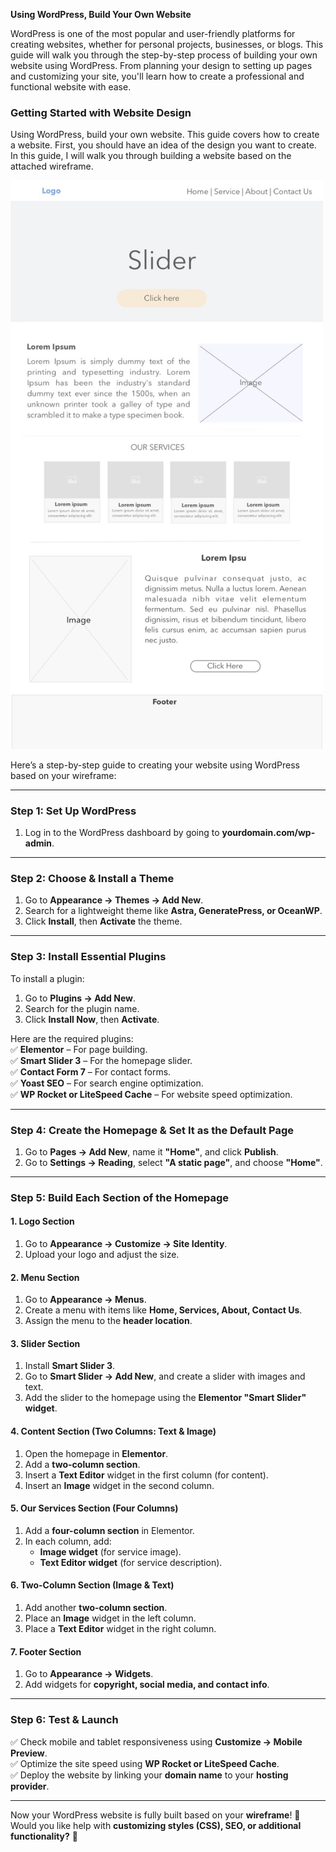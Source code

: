 **Using WordPress, Build Your Own Website**  

WordPress is one of the most popular and user-friendly platforms for creating websites, whether for personal projects, businesses, or blogs. This guide will walk you through the step-by-step process of building your own website using WordPress. From planning your design to setting up pages and customizing your site, you'll learn how to create a professional and functional website with ease.

### **Getting Started with Website Design**  

Using WordPress, build your own website. This guide covers how to create a website. First, you should have an idea of the design you want to create. In this guide, I will walk you through building a website based on the attached wireframe. 

<img src="https://github.com/LEARN-LK/Open-Source-Softwares/blob/main/img/%5Cwireframe.jpeg" alt="image" style="max-width: 100%;width: 500px;">

Here’s a step-by-step guide to creating your website using WordPress based on your wireframe:

---

### **Step 1: Set Up WordPress**  
1. Log in to the WordPress dashboard by going to **yourdomain.com/wp-admin**.  

---

### **Step 2: Choose & Install a Theme**  
1. Go to **Appearance → Themes → Add New**.  
2. Search for a lightweight theme like **Astra, GeneratePress, or OceanWP**.  
3. Click **Install**, then **Activate** the theme.  

---

### **Step 3: Install Essential Plugins**  
To install a plugin:  
1. Go to **Plugins → Add New**.  
2. Search for the plugin name.  
3. Click **Install Now**, then **Activate**.  

Here are the required plugins:  
✅ **Elementor** – For page building.  
✅ **Smart Slider 3** – For the homepage slider.  
✅ **Contact Form 7** – For contact forms.  
✅ **Yoast SEO** – For search engine optimization.  
✅ **WP Rocket or LiteSpeed Cache** – For website speed optimization.  

---

### **Step 4: Create the Homepage & Set It as the Default Page**  
1. Go to **Pages → Add New**, name it **"Home"**, and click **Publish**.  
2. Go to **Settings → Reading**, select **"A static page"**, and choose **"Home"**.  

---

### **Step 5: Build Each Section of the Homepage**  

#### **1. Logo Section**  
1. Go to **Appearance → Customize → Site Identity**.  
2. Upload your logo and adjust the size.  

#### **2. Menu Section**  
1. Go to **Appearance → Menus**.  
2. Create a menu with items like **Home, Services, About, Contact Us**.  
3. Assign the menu to the **header location**.  

#### **3. Slider Section**  
1. Install **Smart Slider 3**.  
2. Go to **Smart Slider → Add New**, and create a slider with images and text.  
3. Add the slider to the homepage using the **Elementor "Smart Slider" widget**.  

#### **4. Content Section (Two Columns: Text & Image)**  
1. Open the homepage in **Elementor**.  
2. Add a **two-column section**.  
3. Insert a **Text Editor** widget in the first column (for content).  
4. Insert an **Image** widget in the second column.  

#### **5. Our Services Section (Four Columns)**  
1. Add a **four-column section** in Elementor.  
2. In each column, add:  
   - **Image widget** (for service image).  
   - **Text Editor widget** (for service description).  

#### **6. Two-Column Section (Image & Text)**  
1. Add another **two-column section**.  
2. Place an **Image** widget in the left column.  
3. Place a **Text Editor** widget in the right column.  

#### **7. Footer Section**  
1. Go to **Appearance → Widgets**.  
2. Add widgets for **copyright, social media, and contact info**.  

---

### **Step 6: Test & Launch**  
✅ Check mobile and tablet responsiveness using **Customize → Mobile Preview**.  
✅ Optimize the site speed using **WP Rocket or LiteSpeed Cache**.  
✅ Deploy the website by linking your **domain name** to your **hosting provider**.  

---

Now your WordPress website is fully built based on your **wireframe**! 🎉  
Would you like help with **customizing styles (CSS), SEO, or additional functionality?** 🚀

